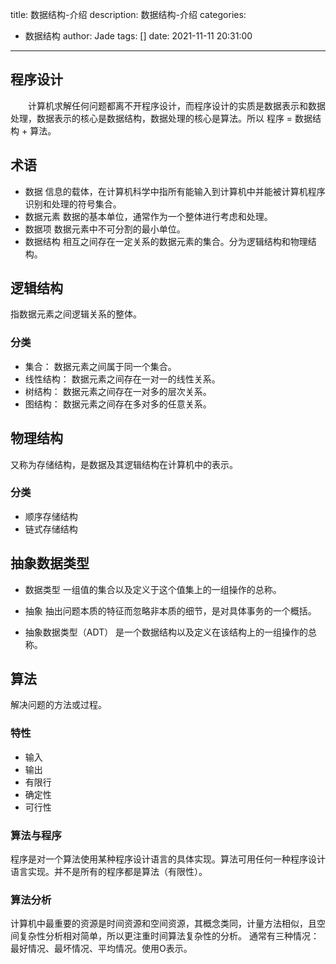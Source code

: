 title: 数据结构-介绍
description: 数据结构-介绍
categories:
  - 数据结构
author: Jade
tags: []
date: 2021-11-11 20:31:00
---
## 程序设计
&emsp;&emsp;计算机求解任何问题都离不开程序设计，而程序设计的实质是数据表示和数据处理，数据表示的核心是数据结构，数据处理的核心是算法。所以 程序 = 数据结构 + 算法。
 

## 术语

- 数据
	信息的载体，在计算机科学中指所有能输入到计算机中并能被计算机程序识别和处理的符号集合。
- 数据元素
	数据的基本单位，通常作为一个整体进行考虑和处理。
- 数据项
	数据元素中不可分割的最小单位。
- 数据结构
	相互之间存在一定关系的数据元素的集合。分为逻辑结构和物理结构。

## 逻辑结构
指数据元素之间逻辑关系的整体。
  
### 分类
- 集合： 数据元素之间属于同一个集合。
- 线性结构： 数据元素之间存在一对一的线性关系。
- 树结构： 数据元素之间存在一对多的层次关系。
- 图结构： 数据元素之间存在多对多的任意关系。

## 物理结构
又称为存储结构，是数据及其逻辑结构在计算机中的表示。
   
### 分类
- 顺序存储结构
- 链式存储结构

## 抽象数据类型

- 数据类型
一组值的集合以及定义于这个值集上的一组操作的总称。
    
- 抽象
抽出问题本质的特征而忽略非本质的细节，是对具体事务的一个概括。
    
- 抽象数据类型（ADT）
是一个数据结构以及定义在该结构上的一组操作的总称。

## 算法
解决问题的方法或过程。
### 特性
- 输入
- 输出
- 有限行
- 确定性
- 可行性

### 算法与程序
程序是对一个算法使用某种程序设计语言的具体实现。算法可用任何一种程序设计语言实现。并不是所有的程序都是算法（有限性）。
    
### 算法分析
计算机中最重要的资源是时间资源和空间资源，其概念类同，计量方法相似，且空间复杂性分析相对简单，所以更注重时间算法复杂性的分析。
通常有三种情况：最好情况、最坏情况、平均情况。使用O表示。